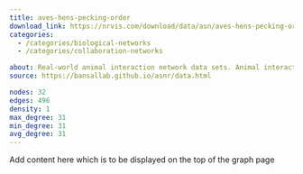 ```yaml
---
title: aves-hens-pecking-order
download_link: https://nrvis.com/download/data/asn/aves-hens-pecking-order.zip
categories:
  - /categories/biological-networks
  - /categories/collaboration-networks

about: Real-world animal interaction network data sets. Animal interaction data from published studies of wild, captive, and domesticated animals.
source: https://bansallab.github.io/asnr/data.html

nodes: 32
edges: 496
density: 1
max_degree: 31
min_degree: 31
avg_degree: 31
---
```

Add content here which is to be displayed on the top of the graph page